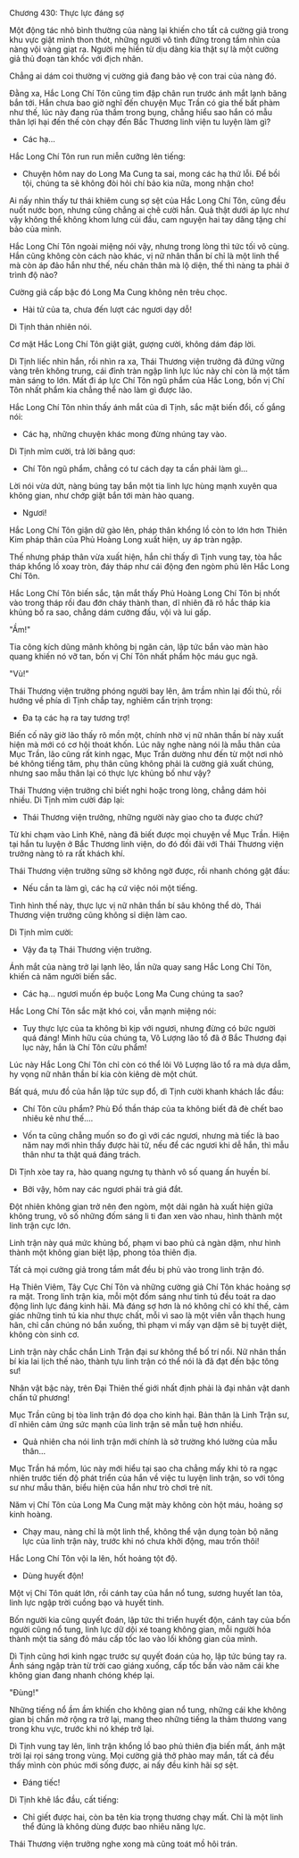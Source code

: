




Chương 430: Thực lực đáng sợ


Một động tác nhỏ bình thường của nàng lại khiến cho tất cả cường giả trong khu vực giật mình thon thót, những người vô tình đứng trong tầm nhìn của nàng vội vàng giạt ra. Người mẹ hiền từ dịu dàng kia thật sự là một cường giả thủ đoạn tàn khốc với địch nhân.

Chẳng ai dám coi thường vị cường giả đang bảo vệ con trai của nàng đó.

Đằng xa, Hắc Long Chí Tôn cũng tim đập chân run trước ánh mắt lạnh băng bắn tới. Hắn chưa bao giờ nghĩ đến chuyện Mục Trần có gia thế bất phàm như thế, lúc này đang rủa thầm trong bụng, chẳng hiểu sao hắn có mẫu thân lợi hại đến thế còn chạy đến Bắc Thương linh viện tu luyện làm gì?

- Các hạ...

Hắc Long Chí Tôn run run miễn cưỡng lên tiếng:

- Chuyện hôm nay do Long Ma Cung ta sai, mong các hạ thứ lỗi. Để bồi tội, chúng ta sẽ không đòi hỏi chí bảo kia nữa, mong nhận cho!

Ai nấy nhìn thấy tư thái khiêm cung sợ sệt của Hắc Long Chí Tôn, cũng đều nuốt nước bọn, nhưng cũng chẳng ai chê cười hắn. Quả thật dưới áp lực như vậy không thể không khom lưng cúi đầu, cam nguyện hai tay dâng tặng chí bảo của mình.

Hắc Long Chí Tôn ngoài miệng nói vậy, nhưng trong lòng thì tức tối vô cùng. Hắn cũng không còn cách nào khác, vị nữ nhân thần bí chỉ là một linh thể mà còn áp đảo hắn như thế, nếu chân thân mà lộ diện, thế thì nàng ta phải ở trình độ nào?

Cường giả cấp bậc đó Long Ma Cung không nên trêu chọc.

- Hài tử của ta, chưa đến lượt các ngươi dạy dỗ!

Dì Tịnh thản nhiên nói.

Cơ mặt Hắc Long Chí Tôn giật giật, gượng cười, không dám đáp lời.

Dì Tịnh liếc nhìn hắn, rồi nhìn ra xa, Thái Thương viện trưởng đã đứng vững vàng trên không trung, cái đỉnh tràn ngập linh lực lúc này chỉ còn là một tấm màn sáng to lớn. Mất đi áp lực Chí Tôn ngũ phẩm của Hắc Long, bốn vị Chí Tôn nhất phẩm kia chẳng thể nào làm gì được lão.

Hắc Long Chí Tôn nhìn thấy ánh mắt của dì Tịnh, sắc mặt biến đổi, cố gắng nói:

- Các hạ, những chuyện khác mong đừng nhúng tay vào.

Dì Tịnh mỉm cười, trả lời bâng quơ:

- Chí Tôn ngũ phẩm, chẳng có tư cách dạy ta cần phải làm gì...

Lời nói vừa dứt, nàng búng tay bắn một tia linh lực hùng mạnh xuyên qua không gian, như chớp giật bắn tới màn hào quang.

- Ngươi!

Hắc Long Chí Tôn giận dữ gào lên, pháp thân khổng lồ còn to lớn hơn Thiên Kim pháp thân của Phủ Hoàng Long xuất hiện, uy áp tràn ngập.

Thế nhưng pháp thân vừa xuất hiện, hắn chỉ thấy dì Tịnh vung tay, tòa hắc tháp khổng lồ xoay tròn, đáy tháp như cái động đen ngòm phủ lên Hắc Long Chí Tôn.

Hắc Long Chí Tôn biến sắc, tận mắt thấy Phủ Hoàng Long Chí Tôn bị nhốt vào trong tháp rồi đau đớn cháy thành than, dĩ nhiên đã rõ hắc tháp kia khủng bố ra sao, chẳng dám cường đấu, vội và lui gấp.

"Ầm!"

Tia công kích dũng mãnh không bị ngăn cản, lập tức bắn vào màn hào quang khiến nó vỡ tan, bốn vị Chí Tôn nhất phẩm hộc máu gục ngã.

"Vù!"

Thái Thương viện trưởng phóng người bay lên, âm trầm nhìn lại đối thủ, rồi hướng về phía dì Tịnh chắp tay, nghiêm cẩn trịnh trọng:

- Đa tạ các hạ ra tay tương trợ!

Biến cố nãy giờ lão thấy rõ mồn một, chính nhờ vị nữ nhân thần bí này xuất hiện mà mới có cơ hội thoát khốn. Lúc nãy nghe nàng nói là mẫu thân của Mục Trần, lão cũng rất kinh ngạc, Mục Trần dường như đến từ một nơi nhỏ bé không tiếng tăm, phụ thân cũng không phải là cường giả xuất chúng, nhưng sao mẫu thân lại có thực lực khủng bố như vậy?

Thái Thương viện trưởng chỉ biết nghi hoặc trong lòng, chẳng dám hỏi nhiều. Dì Tịnh mỉm cười đáp lại:

- Thái Thương viện trưởng, những người này giao cho ta được chứ?

Từ khi chạm vào Linh Khê, nàng đã biết được mọi chuyện về Mục Trần. Hiện tại hắn tu luyện ở Bắc Thương linh viện, do đó đối đãi với Thái Thương viện trưởng nàng tỏ ra rất khách khí.

Thái Thương viện trưởng sững sờ không ngờ được, rồi nhanh chóng gật đầu:

- Nếu cần ta làm gì, các hạ cứ việc nói một tiếng.

Tình hình thế này, thực lực vị nữ nhân thần bí sâu không thể dò, Thái Thương viện trưởng cũng không sỉ diện làm cao.

Dì Tịnh mỉm cười:

- Vậy đa tạ Thái Thương viện trưởng.

Ánh mắt của nàng trở lại lạnh lẽo, lần nữa quay sang Hắc Long Chí Tôn, khiến cả năm người biến sắc.

- Các hạ... ngươi muốn ép buộc Long Ma Cung chúng ta sao?

Hắc Long Chí Tôn sắc mặt khó coi, vẫn mạnh miệng nói:

- Tuy thực lực của ta không bì kịp với ngươi, nhưng đừng có bức người quá đáng! Minh hữu của chúng ta, Vô Lượng lão tổ đã ở Bắc Thương đại lục này, hắn là Chí Tôn cửu phẩm!

Lúc này Hắc Long Chí Tôn chỉ còn có thể lôi Vô Lượng lão tổ ra mà dựa dẫm, hy vọng nữ nhân thần bí kia còn kiêng dè một chút.

Bất quá, mưu đồ của hắn lập tức sụp đổ, dì Tịnh cười khanh khách lắc đầu:

- Chí Tôn cửu phẩm? Phù Đồ thần tháp của ta không biết đã đè chết bao nhiêu kẻ như thế....

- Vốn ta cũng chẳng muốn so đo gì với các ngươi, nhưng mà tiếc là bao năm nay mới nhìn thấy được hài tử, nếu để các ngươi khi dễ hắn, thì mẫu thân như ta thật quá đáng trách.

Dì Tịnh xòe tay ra, hào quang ngưng tụ thành vô số quang ấn huyền bí.

- Bởi vậy, hôm nay các ngươi phải trả giá đắt.

Đột nhiên không gian trở nên đen ngòm, một dải ngân hà xuất hiện giữa không trung, vô số những đốm sáng li ti đan xen vào nhau, hình thành một linh trận cực lớn.

Linh trận này quá mức khủng bố, phạm vi bao phủ cả ngàn dặm, như hình thành một không gian biệt lập, phong tỏa thiên địa.

Tất cả mọi cường giả trong tầm mắt đều bị phủ vào trong linh trận đó.

Hạ Thiên Viêm, Tây Cực Chí Tôn và những cường giả Chí Tôn khác hoảng sợ ra mặt. Trong linh trận kia, mỗi một đốm sáng như tinh tú đều toát ra dao động linh lực đáng kinh hãi. Mà đáng sợ hơn là nó không chỉ có khí thế, cảm giác những tinh tú kia như thực chất, mỗi vì sao là một viên vẫn thạch hung hãn, chỉ cần chúng nó bắn xuống, thì phạm vi mấy vạn dặm sẽ bị tuyệt diệt, không còn sinh cơ.

Linh trận này chắc chắn Linh Trận đại sư không thể bố trí nổi. Nữ nhân thần bí kia lai lịch thế nào, thành tựu linh trận có thể nói là đã đạt đến bậc tông sư!

Nhân vật bậc này, trên Đại Thiên thế giới nhất định phải là đại nhân vật danh chấn tứ phương!

Mục Trần cũng bị tòa linh trận đó dọa cho kinh hại. Bản thân là Linh Trận sư, dĩ nhiên cảm ứng sức mạnh của linh trận sẽ mẫn tuệ hơn nhiều.

- Quả nhiên cha nói linh trận mới chính là sở trường khó lường của mẫu thân...

Mục Trần há mồm, lúc này mới hiểu tại sao cha chẳng mấy khi tỏ ra ngạc nhiên trước tiến độ phát triển của hắn về việc tu luyện linh trận, so với tông sư như mẫu thân, biểu hiện của hắn như trò chơi trẻ nít.

Năm vị Chí Tôn của Long Ma Cung mặt mày không còn hột máu, hoảng sợ kinh hoàng.

- Chạy mau, nàng chỉ là một linh thể, không thể vận dụng toàn bộ năng lực của linh trận này, trước khi nó chưa khởi động, mau trốn thôi!

Hắc Long Chí Tôn vội la lên, hốt hoảng tột độ.

- Dùng huyết độn!

Một vị Chí Tôn quát lớn, rồi cánh tay của hắn nổ tung, sương huyết lan tỏa, linh lực ngập trời cuồng bạo và huyết tinh.

Bốn người kia cũng quyết đoán, lập tức thi triển huyết độn, cánh tay của bốn người cũng nổ tung, linh lực dữ dội xé toang không gian, mỗi người hóa thành một tia sáng đỏ máu cấp tốc lao vào lối không gian của mình.

Dì Tịnh cũng hơi kinh ngạc trước sự quyết đoán của họ, lập tức búng tay ra. Ánh sáng ngập tràn từ trời cao giáng xuống, cấp tốc bắn vào năm cái khe không gian đang nhanh chóng khép lại.

"Đùng!"

Những tiếng nổ ầm ầm khiến cho không gian nổ tung, những cái khe không gian bị chấn mở rộng ra trở lại, mang theo những tiếng la thảm thương vang trong khu vực, trước khi nó khép trở lại.

Dì Tịnh vung tay lên, linh trận khổng lồ bao phủ thiên địa biến mất, ánh mặt trời lại rọi sáng trong vùng. Mọi cường giả thở phào may mắn, tất cả đều thấy mình còn phúc mới sống được, ai nấy đều kinh hãi sợ sệt.

- Đáng tiếc!

Dì Tịnh khẽ lắc đầu, cất tiếng:

- Chỉ giết được hai, còn ba tên kia trọng thương chạy mất. Chỉ là một linh thể đúng là không dùng được bao nhiêu năng lực.

Thái Thương viện trưởng nghe xong mà cũng toát mồ hôi trán.




